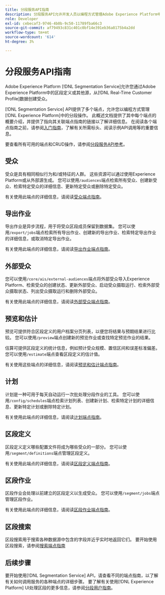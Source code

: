 ```yaml
---
title: 分段服务API指南
description: 分段服务API允许开发人员以编程方式管理Adobe Experience Platform中的分段操作。 参阅本指南，了解如何使用 API 执行关键操作。
role: Developer
exl-id: cebecaf3-9746-4b0b-9c50-11789fba66c3
source-git-commit: af79493c831c401c0bf14e391eb36a8175b4a2dd
workflow-type: tm+mt
source-wordcount: '614'
ht-degree: 3%

---
```


# 分段服务API指南

Adobe Experience Platform [!DNL Segmentation Service]允许您通过Adobe Experience Platform中的区段定义或其他源，从[!DNL Real-Time Customer Profile]数据创建受众。

[!DNL Segmentation Service] API提供了多个端点，允许您以编程方式管理[!DNL Experience Platform]中的分段操作。 此概述文档提供了其中每个端点的概要介绍，并提供了指向其关联端点指南的链接以了解详细信息。 在阅读各个端点指南之前，请参阅[入门指南](./getting-started.md)，了解有关所需标头、阅读示例API调用等的重要信息。

要查看所有可用的端点和CRUD操作，请参阅[分段服务API参考](https://www.adobe.io/experience-platform-apis/references/segmentation/)。

## 受众

受众是具有相同相似行为和/或特征的人群。 这些资源可以通过使用Experience Platform或从外部源生成。 您可以使用`/audiences`端点检索所有受众、创建新受众、检索特定受众的详细信息、更新特定受众或删除特定受众。

有关使用此端点的详细信息，请阅读[受众端点指南](./audiences.md)。

## 导出作业

导出作业是异步流程，用于将受众区段成员保留到数据集。 您可以使用`/export/jobs`端点检索所有导出作业、创建新的导出作业、检索特定导出作业的详细信息，或取消特定导出作业。

有关使用此端点的详细信息，请阅读[导出作业端点指南](./export-jobs.md)。

## 外部受众

您可以使用`/core/ais/external-audiences`端点将外部受众导入Experience Platform、检索受众的创建状态、更新外部受众、启动受众摄取运行、检索外部受众摄取状态、列出受众摄取运行和删除外部受众。

有关使用此端点的详细信息，请阅读[外部受众端点指南](./external-audiences.md)。

## 预览和估计

预览可提供符合区段定义的用户档案分页列表，以便您将结果与预期结果进行比较。 您可以使用`/preview`端点创建新的预览作业或查找特定预览作业的结果。

估算可提供区段定义的统计信息，例如预计受众规模、置信区间和误差标准偏差。 您可以使用`/estimate`端点查看区段定义的估计值。

有关使用这些端点的详细信息，请阅读[预览和估计端点指南](./previews-and-estimates.md)。

## 计划

计划是一种可用于每天自动运行一次批处理分段作业的工具。 您可以使用`/config/schedules`端点检索计划列表、创建新计划、检索特定计划的详细信息、更新特定计划或删除特定计划。

有关使用此端点的详细信息，请阅读[计划端点指南](./schedules.md)。

## 区段定义

区段定义定义哪些配置文件将成为哪些受众的一部分。 您可以使用`/segment/definitions`端点管理区段定义。

有关使用此端点的详细信息，请阅读[区段定义端点指南](./segment-definitions.md)。

## 区段作业

区段作业会处理以前建立的区段定义以生成受众。 您可以使用`/segment/jobs`端点管理区段作业。

有关使用此端点的详细信息，请阅读[区段作业端点指南](./segment-jobs.md)。

## 区段搜索

区段搜索用于搜索各种数据源中包含的字段并近乎实时地返回它们。 要开始使用区段搜索，请参阅[搜索端点指南](segment-search.md)

## 后续步骤

要开始使用[!DNL Segmentation Service] API，请查看不同的端点指南，以了解有关如何调用服务的各种端点的详细步骤。 要了解有关使用[!DNL Experience Platform] UI处理区段的更多信息，请参阅[分段用户指南](../ui/overview.md)。
